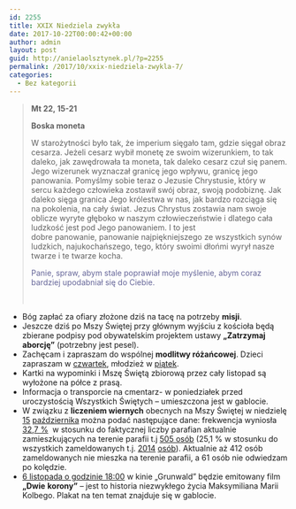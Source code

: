 ```yaml
---
id: 2255
title: XXIX Niedziela zwykła
date: 2017-10-22T00:00:42+00:00
author: admin
layout: post
guid: http://anielaolsztynek.pl/?p=2255
permalink: /2017/10/xxix-niedziela-zwykla-7/
categories:
  - Bez kategorii
---
```

> **Mt 22, 15-21**
> 
> **Boska moneta**
> 
> W starożytności było tak, że imperium sięgało tam, gdzie sięgał obraz cesarza. Jeżeli cesarz wybił monetę ze swoim wizerunkiem, to tak daleko, jak zawędrowała ta moneta, tak daleko cesarz czuł się panem. Jego wizerunek wyznaczał granicę jego wpływu, granicę jego panowania. Pomyślmy sobie teraz o Jezusie Chrystusie, który w sercu każdego człowieka zostawił swój obraz, swoją podobiznę. Jak daleko sięga granica Jego królestwa w nas, jak bardzo rozciąga się na pokolenia, na cały świat. Jezus Chrystus zostawia nam swoje oblicze wyryte głęboko w naszym człowieczeństwie i dlatego cała ludzkość jest pod Jego panowaniem. I to jest dobre panowanie, panowanie najpiękniejszego ze wszystkich synów ludzkich, najukochańszego, tego, który swoimi dłońmi wyrył nasze twarze i te twarze kocha.
> 
> <span style="color: #666699;">Panie, spraw, abym stale poprawiał moje myślenie, abym coraz bardziej upodabniał się do Ciebie.</span>
> 
> &nbsp;

  * Bóg zapłać za ofiary złożone dziś na tacę na potrzeby **misji**.
  * Jeszcze dziś po Mszy Świętej przy głównym wyjściu z kościoła będą zbierane podpisy pod obywatelskim projektem ustawy **„Zatrzymaj aborcję”** (potrzebny jest pesel).
  * Zachęcam i zapraszam do wspólnej **modlitwy różańcowej**. Dzieci zapraszam w <span style="text-decoration: underline;">czwartek</span>, młodzież w <span style="text-decoration: underline;">piątek</span>.
  * Kartki na wypominki i Mszę Świętą zbiorową przez cały listopad są wyłożone na półce z prasą.
  * Informacja o transporcie na cmentarz- w poniedziałek przed uroczystością Wszystkich Świętych &#8211; umieszczona jest w gablocie.
  * W związku z **liczeniem wiernych** obecnych na Mszy Świętej w niedzielę <span style="text-decoration: underline;">15</span> <span style="text-decoration: underline;">października</span> można podać następujące dane: frekwencja wyniosła <span style="text-decoration: underline;">32,7 %</span>  w stosunku do faktycznej liczby parafian aktualnie zamieszkujących na terenie parafii t.j <span style="text-decoration: underline;">505 osób</span> (25,1 % w stosunku do wszystkich zameldowanych t.j. <span style="text-decoration: underline;">2014</span> <span style="text-decoration: underline;">osób</span>). Aktualnie aż 412 osób zameldowanych nie mieszka na terenie parafii, a 61 osób nie odwiedzam po kolędzie.
  * <span style="text-decoration: underline;">6 listopada o godzinie 18:00</span> w kinie &#8222;Grunwald&#8221; będzie emitowany film **&#8222;Dwie** **korony&#8221;** &#8211; jest to historia niezwykłego życia Maksymiliana Marii Kolbego. Plakat na ten temat znajduje się w gablocie.